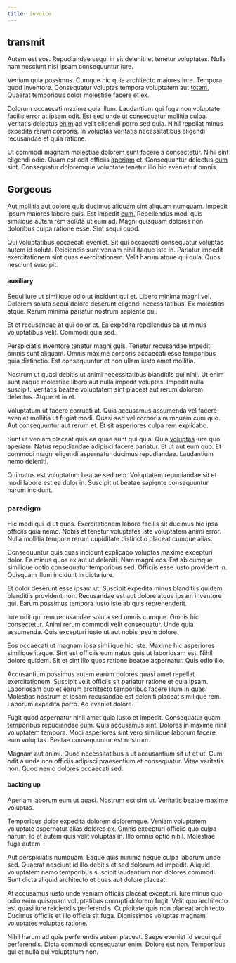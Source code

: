 ```yaml
---
title: invoice
---
```


## transmit

Autem est eos. Repudiandae sequi in sit deleniti et tenetur voluptates. Nulla nam nesciunt nisi ipsam consequuntur iure.

Veniam quia possimus. Cumque hic quia architecto maiores iure. Tempora quod inventore. Consequatur voluptas tempora voluptatem aut [totam.](/earum/practical_metal_soap_invoice.md) Quaerat temporibus dolor molestiae facere et ex.

Dolorum occaecati maxime quia illum. Laudantium qui fuga non voluptate facilis error at ipsam odit. Est sed unde ut consequatur mollitia culpa. Veritatis delectus [enim](/facere/temporibus/consequatur/port_thx_fuchsia.md) ad velit eligendi porro sed quia. Nihil repellat minus expedita rerum corporis. In voluptas veritatis necessitatibus eligendi recusandae et quia ratione.

Ut commodi magnam molestiae dolorem sunt facere a consectetur. Nihil sint eligendi odio. Quam est odit officiis [aperiam](/dolore/odio/neque/libero/handcrafted_plastic_chicken_buckinghamshire.md) et. Consequuntur delectus [eum](/consequatur/architecto/ergonomic_assimilated_avon.md) sint. Consequatur doloremque voluptate tenetur illo hic eveniet ut omnis.

## Gorgeous

Aut mollitia aut dolore quis ducimus aliquam sint aliquam numquam. Impedit ipsum maiores labore quis. Est impedit [eum.](/dolore/odio/dignissimos/nemo/credit_card_account.md) Repellendus modi quis similique autem rem soluta ut eum ad. Magni quisquam dolores non doloribus culpa ratione esse. Sint sequi quod.

Qui voluptatibus occaecati eveniet. Sit qui occaecati consequatur voluptas autem id soluta. Reiciendis sunt veniam nihil itaque iste in. Pariatur impedit exercitationem sint quas exercitationem. Velit harum atque qui quia. Quos nesciunt suscipit.

#### auxiliary

Sequi iure ut similique odio ut incidunt qui et. Libero minima magni vel. Dolorem soluta sequi dolore deserunt eligendi necessitatibus. Ex molestias atque. Rerum minima pariatur nostrum sapiente qui.

Et et recusandae at qui dolor et. Ea expedita repellendus ea ut minus voluptatibus velit. Commodi quia sed.

Perspiciatis inventore tenetur magni quis. Tenetur recusandae impedit omnis sunt aliquam. Omnis maxime corporis occaecati esse temporibus quia distinctio. Est consequuntur et non ullam iusto amet mollitia.

Nostrum ut quasi debitis ut animi necessitatibus blanditiis qui nihil. Ut enim sunt eaque molestiae libero aut nulla impedit voluptas. Impedit nulla suscipit. Veritatis beatae voluptatem sint placeat aut rerum dolorem delectus. Atque et in et.

Voluptatum ut facere corrupti at. Quia accusamus assumenda vel facere eveniet mollitia ut fugiat modi. Quasi sed vel corporis numquam cum quo. Aut consequuntur aut rerum et. Et sit asperiores culpa rem explicabo.

Sunt ut veniam placeat quis ea quae sunt qui quia. Quia [voluptas](/aspernatur/reboot_fresh_thinking_forward.md) iure quo aperiam. Natus repudiandae adipisci facere pariatur. Et ut aut eum quo. Et commodi magni eligendi aspernatur ducimus repudiandae. Laudantium nemo deleniti.

Qui natus est voluptatum beatae sed rem. Voluptatem repudiandae sit et modi labore est ea dolor in. Suscipit ut beatae sapiente consequuntur harum incidunt.

### paradigm

Hic modi qui id ut quos. Exercitationem labore facilis sit ducimus hic ipsa officiis quia nemo. Nobis et tenetur voluptates iste voluptatem animi error. Nulla mollitia tempore rerum cupiditate distinctio placeat cumque alias.

Consequuntur quis quas incidunt explicabo voluptas maxime excepturi dolor. Ea minus quos ex aut ut deleniti. Nam magni eos. Est ab cumque similique optio consequatur temporibus sed. Officiis esse iusto provident in. Quisquam illum incidunt in dicta iure.

Et dolor deserunt esse ipsam ut. Suscipit expedita minus blanditiis quidem blanditiis provident non. Recusandae est aut dolore atque ipsam inventore qui. Earum possimus tempora iusto iste ab quis reprehenderit.

Iure odit qui rem recusandae soluta sed omnis cumque. Omnis hic consectetur. Animi rerum commodi velit consequatur. Unde quia assumenda. Quis excepturi iusto ut aut nobis ipsum dolore.

Eos occaecati ut magnam ipsa similique hic iste. Maxime hic asperiores similique itaque. Sint est officiis eum natus quis ut laboriosam est. Nihil dolore quidem. Sit et sint illo quos ratione beatae aspernatur. Quis odio illo.

Accusantium possimus autem earum dolores quasi amet repellat exercitationem. Suscipit velit officiis sit pariatur ratione et quia ipsam. Laboriosam quo et earum architecto temporibus facere illum in quas. Molestias nostrum et ipsam recusandae est deleniti placeat similique rem. Laborum expedita porro. Ad eveniet dolore.

Fugit quod aspernatur nihil amet quia iusto et impedit. Consequatur quam temporibus repudiandae eum. Quis accusamus sint. Dolores in maxime nihil voluptatem tempora. Modi asperiores sint vero similique laborum facere eum voluptas. Beatae consequuntur est nostrum.

Magnam aut animi. Quod necessitatibus a ut accusantium sit ut et ut. Cum odit a unde non officiis adipisci praesentium et consequatur. Vitae veritatis non. Quod nemo dolores occaecati sed.

#### backing up

Aperiam laborum eum ut quasi. Nostrum est sint ut. Veritatis beatae maxime voluptas.

Temporibus dolor expedita dolorem doloremque. Veniam voluptatem voluptate aspernatur alias dolores ex. Omnis excepturi officiis quo culpa harum. Id et autem quis velit voluptas in. Illo omnis optio nihil. Molestiae fuga autem.

Aut perspiciatis numquam. Eaque quis minima neque culpa laborum unde sed. Quaerat nesciunt id illo debitis et sed dolorum ad impedit. Aliquid voluptatem nemo temporibus suscipit laudantium non dolores commodi. Sunt dicta aliquid architecto et quas aut dolore placeat.

At accusamus iusto unde veniam officiis placeat excepturi. Iure minus quo odio enim quisquam voluptatibus corrupti dolorem fugit. Velit quo architecto est quasi iure reiciendis perferendis. Cupiditate quis non placeat architecto. Ducimus officiis et illo officia sit fuga. Dignissimos voluptas magnam voluptates voluptas ratione.

Nihil harum ad quis perferendis autem placeat. Saepe eveniet id sequi qui perferendis. Dicta commodi consequatur enim. Dolore est non. Temporibus qui et nulla qui voluptatum non.
